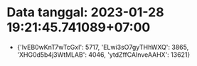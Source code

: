 # Data tanggal: 2023-01-28 19:21:45.741089+07:00

* {'IvEB0wKnT7wTcGxI': 5717, 'ELwi3sO7gyTHhWXQ': 3865, 'XHG0d5b4j3WtMLAB': 4046, 'ytdZffCAInveAAHX': 13621}
